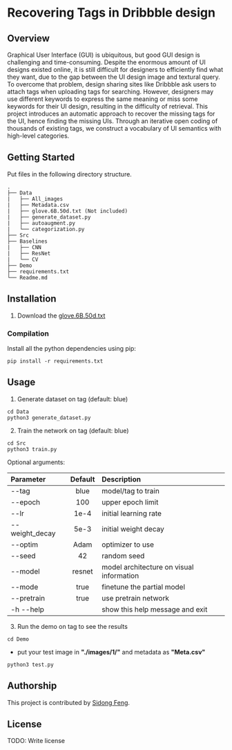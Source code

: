 # Recovering Tags in Dribbble design

## Overview
Graphical User Interface (GUI) is ubiquitous, but good GUI design is challenging and time-consuming. Despite the enormous amount of UI designs existed online, it is still difficult for designers to efficiently find what they want, due to the gap between the UI design image and textural query. To overcome that problem, design sharing sites like Dribbble ask users to attach tags when uploading tags for searching. However, designers may use different keywords to express the same meaning or miss some keywords for their UI design, resulting in the difficulty of retrieval. This project introduces an automatic approach to recover the missing tags for the UI, hence finding the missing UIs. Through an iterative open coding of thousands of existing tags, we construct a vocabulary of UI semantics with high-level categories.

## Getting Started
Put files in the following directory structure.

    .
    ├── Data  
    |   ├── All_images 
    |   ├── Metadata.csv
    |   ├── glove.6B.50d.txt (Not included)
    |   ├── generate_dataset.py
    |   ├── autoaugment.py
    |   └── categorization.py
    ├── Src
    ├── Baselines
    |   ├── CNN
    |   ├── ResNet
    |   └── CV
    ├── Demo
    ├── requirements.txt
    └── Readme.md

## Installation

1. Download the [glove.6B.50d.txt](https://drive.google.com/open?id=1ublNdoeX8i5iTmwP_F-C1jS3SOzcHFT8)

### Compilation

Install all the python dependencies using pip:
```
pip install -r requirements.txt
```

## Usage
1. Generate dataset on tag (default: blue)
```
cd Data
python3 generate_dataset.py
```
2. Train the network on tag (default: blue)
```
cd Src
python3 train.py
```

Optional arguments: 

| Parameter                 | Default       | Description   |	
| :------------------------ |:-------------:| :-------------|
| --tag  	                |	blue        | model/tag to train
| --epoch                   |   100         | upper epoch limit
| --lr  		            |   1e-4	    | initial learning rate
| --weight_decay  		            |   5e-3	    | initial weight decay
| --optim 	        |   Adam        | optimizer to use
| --seed	            |   42          | random seed
| --model                |   resnet           | model architecture on visual information
| --mode                    |   true        | finetune the partial model
| --pretrain                |   true        | use pretrain network
| -h --help                 |               | show this help message and exit

3. Run the demo on tag to see the results 
```
cd Demo
```
* put your test image in **"./images/1/"** and metadata as **"Meta.csv"**
```
python3 test.py
```

## Authorship

This project is contributed by [Sidong Feng](https://github.com/u6063820).

## License

TODO: Write license